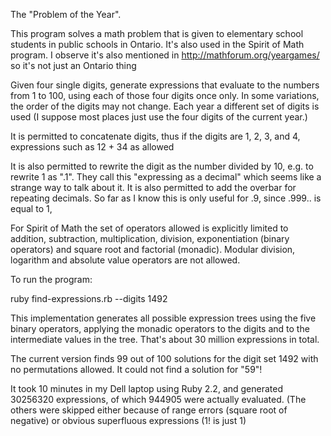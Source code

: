The "Problem of the Year".

This program solves a math problem that is given to elementary school students in public schools in Ontario.  It's also used in the Spirit of Math program.  I observe it's also mentioned in http://mathforum.org/yeargames/ so it's not just an Ontario thing

Given four single digits, generate expressions that evaluate to the numbers from 1 to 100, using each of those four digits once only.  In some variations, the order of the digits may not change.  Each year a different set of digits is used (I suppose most places just use the four digits of the current year.)

It is permitted to concatenate digits, thus if the digits are 1, 2, 3, and 4, expressions such as 12 + 34 as allowed

It is also permitted to rewrite the digit as the number divided by 10, e.g. to rewrite 1 as ".1".  They call this "expressing as a decimal" which seems like a strange way to talk about it.  It is also permitted to add the overbar for repeating decimals.  So far as I know this is only useful for .9, since .999.. is equal to 1,

For Spirit of Math the set of operators allowed is explicitly limited to addition, subtraction, multiplication, division, exponentiation (binary operators) and square root and factorial (monadic).  Modular division, logarithm and absolute value operators are not allowed.

To run the program:

ruby find-expressions.rb --digits 1492

This implementation generates all possible expression trees using the five binary operators, applying the monadic operators to the digits and to the intermediate values in the tree.  That's about 30 million expressions in total.

The current version finds 99 out of 100 solutions for the digit set 1492 with no permutations allowed.
It could not find a solution for "59"!

It took 10 minutes in my Dell laptop using Ruby 2.2, and generated 30256320 expressions, of which 944905 were actually evaluated.  (The others were skipped either because of range errors (square root of negative) or obvious superfluous expressions (1! is just 1)
